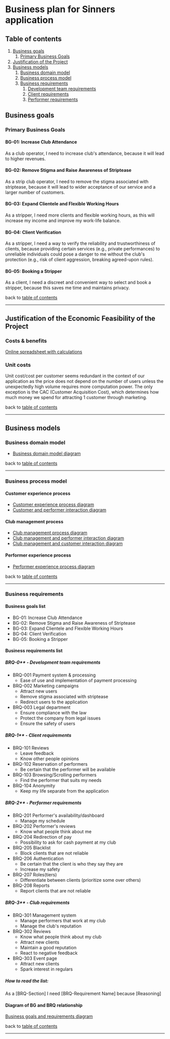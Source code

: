 # Business plan for Sinners application

## Table of contents
1. [Business goals](#business-goals)
    1. [Primary Business Goals](#primary-business-goals)
2. [Justification of the Project](#justification-of-the-economic-feasibility-of-the-project)
3. [Business models](#business-models)
    1. [Business domain model](#business-domain-model)
    2. [Business process model](#business-process-model)
    3. [Business requirements](#business-requirements)
        1. [Development team requirements](#brq-0---development-team-requirements)
        2. [Client requirements](#brq-1---client-requirements)
        3. [Performer requirements](#brq-2---performer-requirements)

## Business goals
### Primary Business Goals
#### BG-01: Increase Club Attendance
As a club operator, I need to increase club's attendance, because it will lead to higher revenues.

#### BG-02: Remove Stigma and Raise Awareness of Striptease
As a strip club operator, I need to remove the stigma associated with striptease, because it will lead to wider acceptance of our service and a larger number of customers.

#### BG-03: Expand Clientele and Flexible Working Hours
As a stripper, I need more clients and flexible working hours, as this will increase my income and improve my work-life balance.

#### BG-04: Client Verification
As a stripper, I need a way to verify the reliability and trustworthiness of clients, because providing certain services (e.g., private performances) to unreliable individuals could pose a danger to me without the club's protection (e.g., risk of client aggression, breaking agreed-upon rules).

#### BG-05: Booking a Stripper
As a client, I need a discreet and convenient way to select and book a stripper, because this saves me time and maintains privacy.

back to [table of contents](#table-of-contents)
___

## Justification of the Economic Feasibility of the Project
### Costs & benefits
[Online spreadsheet with calculations](https://docs.google.com/spreadsheets/d/1pfv0A_9-FDrhvn3mnXLFHf2NRknKj2LlisVipGCFNmk/edit?gid=164423424#gid=164423424)

### Unit costs
Unit cost/cost per customer seems redundant in the context of our application as the price does not depend on the number of users unless the unexpectedly high volume requires more computation power. The only exception is the CAC (Customer Acquisition Cost), which determines how much money we spend for attracting 1 customer through marketing.

back to [table of contents](#table-of-contents)
___

## Business models
### Business domain model
- [Business domain model diagram](https://github.com/GlycerolVeinz/sinSemestralWork/blob/consultation3/business/business/models/v0.0.3/Business%20Domain%20Model.pdf)

back to [table of contents](#table-of-contents)
___

### Business process model

#### Customer experience process
- [Customer experience process diagram](https://github.com/GlycerolVeinz/sinSemestralWork/blob/consultation3/business/business/models/v0.0.3/BMPcustomer.pdf)
- [Customer and performer interaction diagram](https://github.com/GlycerolVeinz/sinSemestralWork/blob/consultation3/business/business/models/v0.0.3/Custoemr%2BPerformer.pdf)

#### Club management process
- [Club management process diagram](https://github.com/GlycerolVeinz/sinSemestralWork/blob/consultation3/business/business/models/v0.0.3/BMPadmin.pdf)
- [Club management and performer interaction diagram](https://github.com/GlycerolVeinz/sinSemestralWork/blob/consultation3/business/business/models/v0.0.3/BMPadminperformer.pdf)
- [Club management and customer interaction diagram](https://github.com/GlycerolVeinz/sinSemestralWork/blob/consultation3/business/business/models/v0.0.3/BMPcustomeradmin.pdf)

#### Performer experience process
- [Performer experience process diagram](https://github.com/GlycerolVeinz/sinSemestralWork/blob/consultation3/business/business/models/v0.0.3/BMPperformer.pdf)


back to [table of contents](#table-of-contents)
___

### Business requirements
#### Business goals list
- BG-01: Increase Club Attendance
- BG-02: Remove Stigma and Raise Awareness of Striptease
- BG-03: Expand Clientele and Flexible Working Hours
- BG-04: Client Verification
- BG-05: Booking a Stripper

#### Business requirements list
##### BRQ-0** - Development team requirements
- BRQ-001 Payment system & processing
    - Ease of use and implementation of payment processing
- BRQ-002 Marketing campaigns
    - Attract new users
    - Remove stigma associated with striptease
    - Redirect users to the application
- BRQ-003 Legal department
    - Ensure compliance with the law
    - Protect the company from legal issues
    - Ensure the safety of users
##### BRQ-1** - Client requirements
- BRQ-101 Reviews
    - Leave feedback
    - Know other people opinions
- BRQ-102 Reservation of performers
    - Be certain that the performer will be available
- BRQ-103 Browsing/Scrolling performers
    - Find the performer that suits my needs
- BRQ-104 Anonymity
    - Keep my life separate from the application
##### BRQ-2** - Performer requirements
- BRQ-201 Performer's availability/dashboard
    - Manage my schedule
- BRQ-202 Performer's reviews
    - Know what people think about me
- BRQ-204 Redirection of pay
    - Possibility to ask for cash payment at my club
- BRQ-205 Blacklist
    - Block clients that are not reliable
- BRQ-206 Authentication
    - Be certain that the client is who they say they are
    - Increase my safety
- BRQ-207 Roles(tiers)
    - Differentiate between clients (prioritize some over others)
- BRQ-208 Reports
    - Report clients that are not reliable
##### BRQ-3** - Club requirements
- BRQ-301 Management system
    - Manage performers that work at my club
    - Manage the club's reputation
- BRQ-302 Reviews
    - Know what people think about my club
    - Attract new clients
    - Maintain a good reputation
    - React to negative feedback
- BRQ-303 Event page
    - Attract new clients
    - Spark interest in regulars

##### *How to read the list:*
As a [BRQ-Section] I need [BRQ-Requirement Name] because [Reasoning]

#### Diagram of BG and BRQ relationship
[Business goals and requirements diagram](https://github.com/GlycerolVeinz/sinSemestralWork/blob/consultation3/business/business/models/v0.0.3/BG%2BBRQ-sinners.pdf)

back to [table of contents](#table-of-contents)
___
